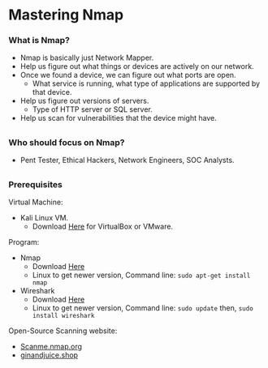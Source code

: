# Mastering Nmap

<h3>What is Nmap?</h3> 

- Nmap is basically just Network Mapper.
- Help us figure out what things or devices are actively on our network.
- Once we found a device, we can figure out what ports are open.
  - What service is running, what type of applications are supported by that device.
- Help us figure out versions of servers.
  - Type of HTTP server or SQL server.
- Help us scan for vulnerabilities that the device might have.

<h2></h2>

<h3>Who should focus on Nmap?</h3>

- Pent Tester, Ethical Hackers, Network Engineers, SOC Analysts.

<h2></h2>

<h3>Prerequisites</h3>

Virtual Machine:
- Kali Linux VM.
  - Download [Here](https://www.kali.org/get-kali/#kali-virtual-machines) for VirtualBox or VMware.


Program:
- Nmap
  - Download [Here](https://nmap.org/download)
  - Linux to get newer version, Command line: ```sudo apt-get install nmap```
- Wireshark
  - Download [Here](https://www.wireshark.org/)
  - Linux to get newer version, Command line: ```sudo update``` then, ```sudo install wireshark```

Open-Source Scanning website:
- [Scanme.nmap.org](http://scanme.nmap.org/)
- [ginandjuice.shop](https://ginandjuice.shop/)

